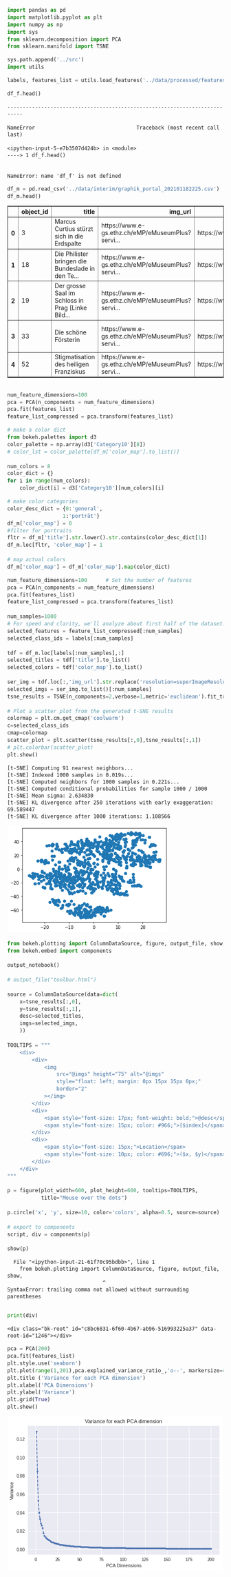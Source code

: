 ```python
import pandas as pd
import matplotlib.pyplot as plt
import numpy as np
import sys
from sklearn.decomposition import PCA
from sklearn.manifold import TSNE

```


```python
sys.path.append('../src')
import utils

```


```python
labels, features_list = utils.load_features('../data/processed/features_202101182225.csv')
```


```python
df_f.head()
```


    ---------------------------------------------------------------------------

    NameError                                 Traceback (most recent call last)

    <ipython-input-5-e7b3507d424b> in <module>
    ----> 1 df_f.head()
    

    NameError: name 'df_f' is not defined



```python
df_m = pd.read_csv('../data/interim/graphik_portal_202101182225.csv')
df_m.head()
```




<div>
<style scoped>
    .dataframe tbody tr th:only-of-type {
        vertical-align: middle;
    }

    .dataframe tbody tr th {
        vertical-align: top;
    }

    .dataframe thead th {
        text-align: right;
    }
</style>
<table border="1" class="dataframe">
  <thead>
    <tr style="text-align: right;">
      <th></th>
      <th>object_id</th>
      <th>title</th>
      <th>img_url</th>
      <th>detail_url</th>
      <th>detail_description</th>
      <th>img_path</th>
    </tr>
  </thead>
  <tbody>
    <tr>
      <th>0</th>
      <td>3</td>
      <td>Marcus Curtius stürzt sich in die Erdspalte</td>
      <td>https://www.e-gs.ethz.ch/eMP/eMuseumPlus?servi...</td>
      <td>https://www.graphikportal.org/document/gpo0021...</td>
      <td>Monogrammist IB [Nagler III 1950] (Erwähnt um ...</td>
      <td>../data/processed/images/0/3.png</td>
    </tr>
    <tr>
      <th>1</th>
      <td>18</td>
      <td>Die Philister bringen die Bundeslade in den Te...</td>
      <td>https://www.e-gs.ethz.ch/eMP/eMuseumPlus?servi...</td>
      <td>https://www.graphikportal.org/document/gpo0021...</td>
      <td>Battista Franco (Um 1510 - 1561), Um 1525 - 1561</td>
      <td>../data/processed/images/0/18.png</td>
    </tr>
    <tr>
      <th>2</th>
      <td>19</td>
      <td>Der grosse Saal im Schloss in Prag [Linke Bild...</td>
      <td>https://www.e-gs.ethz.ch/eMP/eMuseumPlus?servi...</td>
      <td>https://www.graphikportal.org/document/gpo0021...</td>
      <td>Egidius Sadeler (der Jüngere) (Um 1570 - 1629)...</td>
      <td>../data/processed/images/0/19.png</td>
    </tr>
    <tr>
      <th>3</th>
      <td>33</td>
      <td>Die schöne Försterin</td>
      <td>https://www.e-gs.ethz.ch/eMP/eMuseumPlus?servi...</td>
      <td>https://www.graphikportal.org/document/gpo0021...</td>
      <td>Henry Wyatt (1794 - 1840), nach, 1835, Francis...</td>
      <td>../data/processed/images/0/33.png</td>
    </tr>
    <tr>
      <th>4</th>
      <td>52</td>
      <td>Stigmatisation des heiligen Franziskus</td>
      <td>https://www.e-gs.ethz.ch/eMP/eMuseumPlus?servi...</td>
      <td>https://www.graphikportal.org/document/gpo0021...</td>
      <td>Agostino Carracci (1557 - 1602), Ca. 1583</td>
      <td>../data/processed/images/0/52.png</td>
    </tr>
  </tbody>
</table>
</div>




```python

num_feature_dimensions=100
pca = PCA(n_components = num_feature_dimensions)
pca.fit(features_list)
feature_list_compressed = pca.transform(features_list)
```


```python
# make a color dict
from bokeh.palettes import d3
color_palette = np.array(d3['Category10'][8])
# color_lst = color_palette[df_m['color_map'].to_list()]

num_colors = 8
color_dict = {}
for i in range(num_colors):
    color_dict[i] = d3['Category10'][num_colors][i]
```


```python
# make color categories
color_desc_dict = {0:'general',
                  1:'porträt'}
df_m['color_map'] = 0
#filter for portraits
fltr = df_m['title'].str.lower().str.contains(color_desc_dict[1])
df_m.loc[fltr, 'color_map'] = 1

# map actual colors
df_m['color_map'] = df_m['color_map'].map(color_dict)
```


```python
num_feature_dimensions=100      # Set the number of features
pca = PCA(n_components = num_feature_dimensions)
pca.fit(features_list)
feature_list_compressed = pca.transform(features_list)

num_samples=1000
# For speed and clarity, we'll analyze about first half of the dataset.
selected_features = feature_list_compressed[:num_samples]
selected_class_ids = labels[:num_samples]

tdf = df_m.loc[labels[:num_samples],:]
selected_titles = tdf['title'].to_list()
selected_colors = tdf['color_map'].to_list()

ser_img = tdf.loc[:,'img_url'].str.replace('resolution=superImageResolution','resolution=lowImageResolution')
selected_imgs = ser_img.to_list()[:num_samples]
tsne_results = TSNE(n_components=2,verbose=1,metric='euclidean').fit_transform(selected_features)

# Plot a scatter plot from the generated t-SNE results
colormap = plt.cm.get_cmap('coolwarm')
c=selected_class_ids
cmap=colormap
scatter_plot = plt.scatter(tsne_results[:,0],tsne_results[:,1])
# plt.colorbar(scatter_plot)
plt.show()
```

    [t-SNE] Computing 91 nearest neighbors...
    [t-SNE] Indexed 1000 samples in 0.019s...
    [t-SNE] Computed neighbors for 1000 samples in 0.221s...
    [t-SNE] Computed conditional probabilities for sample 1000 / 1000
    [t-SNE] Mean sigma: 2.634830
    [t-SNE] KL divergence after 250 iterations with early exaggeration: 69.589447
    [t-SNE] KL divergence after 1000 iterations: 1.108566



    
![png](./output_8_1.png)
    



```python
from bokeh.plotting import ColumnDataSource, figure, output_file, show,
from bokeh.embed import components

output_notebook()

# output_file("toolbar.html")

source = ColumnDataSource(data=dict(
    x=tsne_results[:,0],
    y=tsne_results[:,1],
    desc=selected_titles,
    imgs=selected_imgs,
    ))

TOOLTIPS = """
    <div>
        <div>
            <img
                src="@imgs" height="75" alt="@imgs"
                style="float: left; margin: 0px 15px 15px 0px;"
                border="2"
            ></img>
        </div>
        <div>
            <span style="font-size: 17px; font-weight: bold;">@desc</span>
            <span style="font-size: 15px; color: #966;">[$index]</span>
        </div>
        <div>
            <span style="font-size: 15px;">Location</span>
            <span style="font-size: 10px; color: #696;">($x, $y)</span>
        </div>
    </div>
"""

p = figure(plot_width=600, plot_height=600, tooltips=TOOLTIPS,
           title="Mouse over the dots")

p.circle('x', 'y', size=10, color='colors', alpha=0.5, source=source)

# export to components
script, div = components(p)

show(p)
```


      File "<ipython-input-21-61f70c95bdbb>", line 1
        from bokeh.plotting import ColumnDataSource, figure, output_file, show,
                                   ^
    SyntaxError: trailing comma not allowed without surrounding parentheses




```python

```


```python
print(div)
```

    
    <div class="bk-root" id="c8bc6831-6f60-4b67-ab96-516993225a37" data-root-id="1246"></div>



```python
pca = PCA(200)
pca.fit(features_list)
plt.style.use('seaborn')
plt.plot(range(1,201),pca.explained_variance_ratio_,'o--', markersize=4)
plt.title ('Variance for each PCA dimension')
plt.xlabel('PCA Dimensions')
plt.ylabel('Variance')
plt.grid(True)
plt.show()
```


    
![png](./output_12_0.png)
    



```python

```
